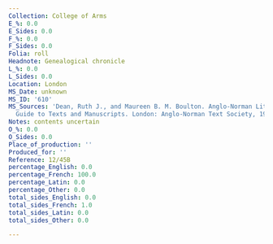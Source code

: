 ```yaml
---
Collection: College of Arms
E_%: 0.0
E_Sides: 0.0
F_%: 0.0
F_Sides: 0.0
Folia: roll
Headnote: Genealogical chronicle
L_%: 0.0
L_Sides: 0.0
Location: London
MS_Date: unknown
MS_ID: '610'
MS_Sources: 'Dean, Ruth J., and Maureen B. M. Boulton. Anglo-Norman Literature: A
  Guide to Texts and Manuscripts. London: Anglo-Norman Text Society, 1999.'
Notes: contents uncertain
O_%: 0.0
O_Sides: 0.0
Place_of_production: ''
Produced_for: ''
Reference: 12/45B
percentage_English: 0.0
percentage_French: 100.0
percentage_Latin: 0.0
percentage_Other: 0.0
total_sides_English: 0.0
total_sides_French: 1.0
total_sides_Latin: 0.0
total_sides_Other: 0.0

---
```

